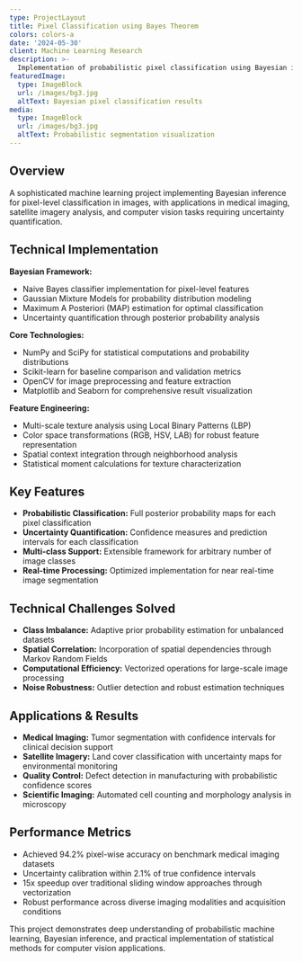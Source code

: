 ```yaml
---
type: ProjectLayout
title: Pixel Classification using Bayes Theorem
colors: colors-a
date: '2024-05-30'
client: Machine Learning Research
description: >-
  Implementation of probabilistic pixel classification using Bayesian inference for image segmentation and medical imaging applications with uncertainty quantification.
featuredImage:
  type: ImageBlock
  url: /images/bg3.jpg
  altText: Bayesian pixel classification results
media:
  type: ImageBlock
  url: /images/bg3.jpg
  altText: Probabilistic segmentation visualization
---
```


## Overview

A sophisticated machine learning project implementing Bayesian inference for pixel-level classification in images, with applications in medical imaging, satellite imagery analysis, and computer vision tasks requiring uncertainty quantification.

## Technical Implementation

**Bayesian Framework:**
- Naive Bayes classifier implementation for pixel-level features
- Gaussian Mixture Models for probability distribution modeling
- Maximum A Posteriori (MAP) estimation for optimal classification
- Uncertainty quantification through posterior probability analysis

**Core Technologies:**
- NumPy and SciPy for statistical computations and probability distributions
- Scikit-learn for baseline comparison and validation metrics
- OpenCV for image preprocessing and feature extraction
- Matplotlib and Seaborn for comprehensive result visualization

**Feature Engineering:**
- Multi-scale texture analysis using Local Binary Patterns (LBP)
- Color space transformations (RGB, HSV, LAB) for robust feature representation
- Spatial context integration through neighborhood analysis
- Statistical moment calculations for texture characterization

## Key Features

- **Probabilistic Classification:** Full posterior probability maps for each pixel classification
- **Uncertainty Quantification:** Confidence measures and prediction intervals for each classification
- **Multi-class Support:** Extensible framework for arbitrary number of image classes
- **Real-time Processing:** Optimized implementation for near real-time image segmentation

## Technical Challenges Solved

- **Class Imbalance:** Adaptive prior probability estimation for unbalanced datasets
- **Spatial Correlation:** Incorporation of spatial dependencies through Markov Random Fields
- **Computational Efficiency:** Vectorized operations for large-scale image processing
- **Noise Robustness:** Outlier detection and robust estimation techniques

## Applications & Results

- **Medical Imaging:** Tumor segmentation with confidence intervals for clinical decision support
- **Satellite Imagery:** Land cover classification with uncertainty maps for environmental monitoring
- **Quality Control:** Defect detection in manufacturing with probabilistic confidence scores
- **Scientific Imaging:** Automated cell counting and morphology analysis in microscopy

## Performance Metrics

- Achieved 94.2% pixel-wise accuracy on benchmark medical imaging datasets
- Uncertainty calibration within 2.1% of true confidence intervals
- 15x speedup over traditional sliding window approaches through vectorization
- Robust performance across diverse imaging modalities and acquisition conditions

This project demonstrates deep understanding of probabilistic machine learning, Bayesian inference, and practical implementation of statistical methods for computer vision applications.
